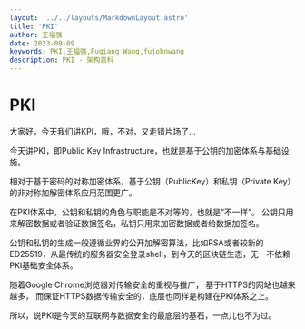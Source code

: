 ```yaml
---
layout: '../../layouts/MarkdownLayout.astro'
title: 'PKI'
author: 王福强
date: 2023-09-09
keywords: PKI,王福强,Fuqiang Wang,fujohnwang
description: PKI - 架构百科
---
```


# PKI

大家好，今天我们讲KPI，哦，不对，又走错片场了…

今天讲PKI，即Public Key Infrastructure，也就是基于公钥的加密体系与基础设施。

相对于基于密码的对称加密体系，基于公钥（PublicKey）和私钥（Private Key）的非对称加解密体系应用范围更广。

在PKI体系中，公钥和私钥的角色与职能是不对等的，也就是“不一样”。 公钥只用来解密数据或者验证数据签名，私钥只用来加密数据或者给数据加签名。 

公钥和私钥的生成一般遵循业界的公开加解密算法，比如RSA或者较新的ED25519，从最传统的服务器安全登录shell，到今天的区块链生态，无一不依赖PKI基础安全体系。

随着Google Chrome浏览器对传输安全的重视与推广， 基于HTTPS的网站也越来越多， 而保证HTTPS数据传输安全的，底层也同样是构建在PKI体系之上。

所以，说PKI是今天的互联网与数据安全的最底层的基石，一点儿也不为过。

